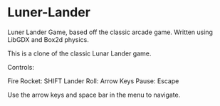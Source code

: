 # Luner-Lander
Luner Lander Game, based off the classic arcade game. Written using LibGDX and Box2d physics. 


This is a clone of the classic Lunar Lander game. 

Controls: 

Fire Rocket: SHIFT 
Lander Roll: Arrow Keys 
Pause: Escape

Use the arrow keys and space bar in the menu to navigate. 
